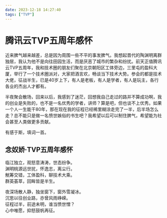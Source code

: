 ```yaml
---
date: 2023-12-18 14:27:40
tags: ["TVP"]
---
```

# 腾讯云TVP五周年感怀

近来脾气越来越差，总是因为周围一些不平的事发脾气。我想起晋代的陶渊明离群独居，我认为他不是向往田园生活，而是厌恶了城市的繁杂和纷扰。前天正值腾讯云TVP五周年，我和技术圈的朋友们聚在北京朝阳区工体旁边，三里屯的盈科大厦，举行了一个技术圈派对，大家把酒言欢，畅谈当下技术大势。参会的都是技术大佬，征战半生，已是40岁上下，有人是老板，有人是学者，有人是玩主，各行各业的杰出人才都有。

半夜聚会散场，回来以后，我感到了迷茫，回想我自己走过的路并不算成功啊，我的创业是失败的，也不是一名优秀的学者，讲师？算是吧，但也谈不上优秀。如果一个人一生能干80年，那在现在我的征程已经稀里糊涂走完了一半，后半场怎么走？总不能只是做一名愤世嫉俗的书生吧？我希望以后可以制住脾气，希望能为社会甚至人类做更多贡献。

有感于斯，填词一首。

## 念奴娇·TVP五周年感怀

临江独立，观怒意涛涛，世态纷争。<br/>
渊明桃源远世扰，怀逸志，离尘行。<br/>
觥筹交错，工体盈科，聊技术大乘。<br/>
群英荟萃，回眸皆是半生。<br/>

夜深场散人静，独坐窗下，窗外雪凝冰。<br/>
沉思以往创业路，亦曾风雨峥嵘。<br/>
征程过半，前途未明，谁当愤世憎？<br/>
心中唯愿，抑怒鼓帆再征。<br/>
